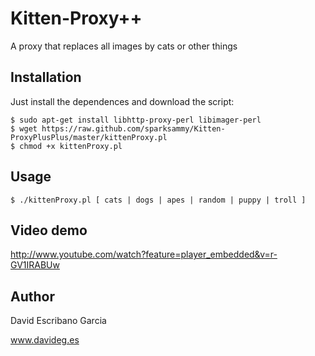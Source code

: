 Kitten-Proxy++
============

A proxy that replaces all images by cats or other things

Installation
------------
Just install the dependences and download the script:

    $ sudo apt-get install libhttp-proxy-perl libimager-perl
    $ wget https://raw.github.com/sparksammy/Kitten-ProxyPlusPlus/master/kittenProxy.pl
    $ chmod +x kittenProxy.pl

Usage
-----
    $ ./kittenProxy.pl [ cats | dogs | apes | random | puppy | troll ]
    
Video demo
----------
http://www.youtube.com/watch?feature=player_embedded&v=r-GV1IRABUw

Author
------
David Escribano Garcia

www.davideg.es
